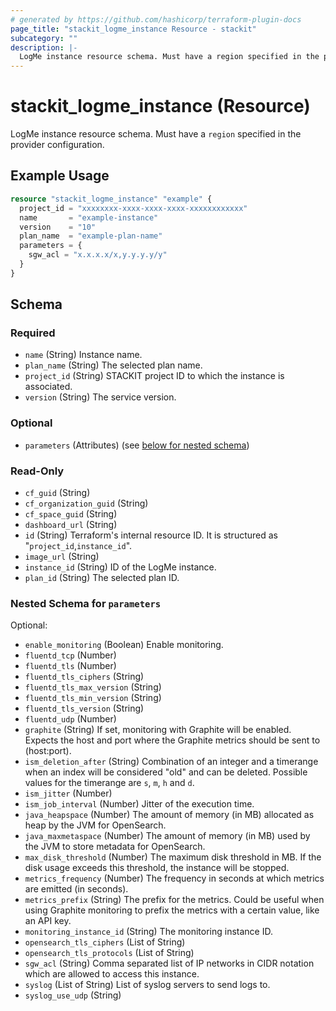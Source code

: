 ```yaml
---
# generated by https://github.com/hashicorp/terraform-plugin-docs
page_title: "stackit_logme_instance Resource - stackit"
subcategory: ""
description: |-
  LogMe instance resource schema. Must have a region specified in the provider configuration.
---
```


# stackit_logme_instance (Resource)

LogMe instance resource schema. Must have a `region` specified in the provider configuration.

## Example Usage

```terraform
resource "stackit_logme_instance" "example" {
  project_id = "xxxxxxxx-xxxx-xxxx-xxxx-xxxxxxxxxxxx"
  name       = "example-instance"
  version    = "10"
  plan_name  = "example-plan-name"
  parameters = {
    sgw_acl = "x.x.x.x/x,y.y.y.y/y"
  }
}
```

<!-- schema generated by tfplugindocs -->
## Schema

### Required

- `name` (String) Instance name.
- `plan_name` (String) The selected plan name.
- `project_id` (String) STACKIT project ID to which the instance is associated.
- `version` (String) The service version.

### Optional

- `parameters` (Attributes) (see [below for nested schema](#nestedatt--parameters))

### Read-Only

- `cf_guid` (String)
- `cf_organization_guid` (String)
- `cf_space_guid` (String)
- `dashboard_url` (String)
- `id` (String) Terraform's internal resource ID. It is structured as "`project_id`,`instance_id`".
- `image_url` (String)
- `instance_id` (String) ID of the LogMe instance.
- `plan_id` (String) The selected plan ID.

<a id="nestedatt--parameters"></a>
### Nested Schema for `parameters`

Optional:

- `enable_monitoring` (Boolean) Enable monitoring.
- `fluentd_tcp` (Number)
- `fluentd_tls` (Number)
- `fluentd_tls_ciphers` (String)
- `fluentd_tls_max_version` (String)
- `fluentd_tls_min_version` (String)
- `fluentd_tls_version` (String)
- `fluentd_udp` (Number)
- `graphite` (String) If set, monitoring with Graphite will be enabled. Expects the host and port where the Graphite metrics should be sent to (host:port).
- `ism_deletion_after` (String) Combination of an integer and a timerange when an index will be considered "old" and can be deleted. Possible values for the timerange are `s`, `m`, `h` and `d`.
- `ism_jitter` (Number)
- `ism_job_interval` (Number) Jitter of the execution time.
- `java_heapspace` (Number) The amount of memory (in MB) allocated as heap by the JVM for OpenSearch.
- `java_maxmetaspace` (Number) The amount of memory (in MB) used by the JVM to store metadata for OpenSearch.
- `max_disk_threshold` (Number) The maximum disk threshold in MB. If the disk usage exceeds this threshold, the instance will be stopped.
- `metrics_frequency` (Number) The frequency in seconds at which metrics are emitted (in seconds).
- `metrics_prefix` (String) The prefix for the metrics. Could be useful when using Graphite monitoring to prefix the metrics with a certain value, like an API key.
- `monitoring_instance_id` (String) The monitoring instance ID.
- `opensearch_tls_ciphers` (List of String)
- `opensearch_tls_protocols` (List of String)
- `sgw_acl` (String) Comma separated list of IP networks in CIDR notation which are allowed to access this instance.
- `syslog` (List of String) List of syslog servers to send logs to.
- `syslog_use_udp` (String)
